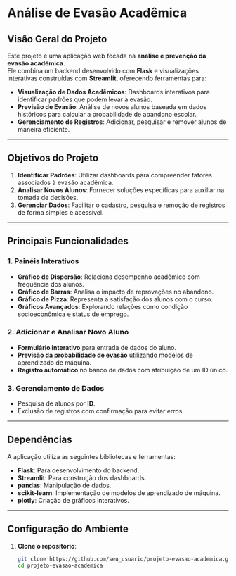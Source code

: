 # Análise de Evasão Acadêmica  

## Visão Geral do Projeto  
Este projeto é uma aplicação web focada na **análise e prevenção da evasão acadêmica**.  
Ele combina um backend desenvolvido com **Flask** e visualizações interativas construídas com **Streamlit**, oferecendo ferramentas para:  
- **Visualização de Dados Acadêmicos**: Dashboards interativos para identificar padrões que podem levar à evasão.  
- **Previsão de Evasão**: Análise de novos alunos baseada em dados históricos para calcular a probabilidade de abandono escolar.  
- **Gerenciamento de Registros**: Adicionar, pesquisar e remover alunos de maneira eficiente.  

---

## Objetivos do Projeto  
1. **Identificar Padrões**: Utilizar dashboards para compreender fatores associados à evasão acadêmica.  
2. **Analisar Novos Alunos**: Fornecer soluções específicas para auxiliar na tomada de decisões.  
3. **Gerenciar Dados**: Facilitar o cadastro, pesquisa e remoção de registros de forma simples e acessível.  

---

## Principais Funcionalidades  
### 1. Painéis Interativos  
- **Gráfico de Dispersão**: Relaciona desempenho acadêmico com frequência dos alunos.  
- **Gráfico de Barras**: Analisa o impacto de reprovações no abandono.  
- **Gráfico de Pizza**: Representa a satisfação dos alunos com o curso.  
- **Gráficos Avançados**: Explorando relações como condição socioeconômica e status de emprego.  

### 2. Adicionar e Analisar Novo Aluno  
- **Formulário interativo** para entrada de dados do aluno.  
- **Previsão da probabilidade de evasão** utilizando modelos de aprendizado de máquina.  
- **Registro automático** no banco de dados com atribuição de um ID único.  

### 3. Gerenciamento de Dados  
- Pesquisa de alunos por **ID**.  
- Exclusão de registros com confirmação para evitar erros.  

---

## Dependências  
A aplicação utiliza as seguintes bibliotecas e ferramentas:  
- **Flask**: Para desenvolvimento do backend.  
- **Streamlit**: Para construção dos dashboards.  
- **pandas**: Manipulação de dados.  
- **scikit-learn**: Implementação de modelos de aprendizado de máquina.  
- **plotly**: Criação de gráficos interativos.  

---

## Configuração do Ambiente  
1. **Clone o repositório**:  
   ```bash
   git clone https://github.com/seu_usuario/projeto-evasao-academica.git
   cd projeto-evasao-academica

